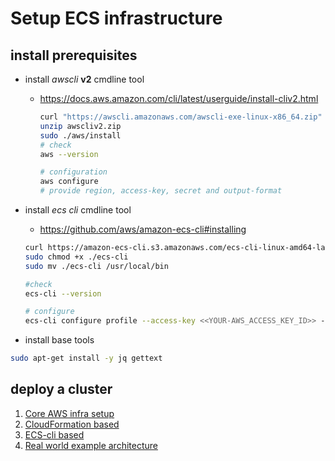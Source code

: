 # Setup ECS infrastructure

## install prerequisites

- install _awscli_ **v2** cmdline tool
  - https://docs.aws.amazon.com/cli/latest/userguide/install-cliv2.html
    ```bash
    curl "https://awscli.amazonaws.com/awscli-exe-linux-x86_64.zip" -o "awscliv2.zip"
    unzip awscliv2.zip
    sudo ./aws/install
    # check
    aws --version

    # configuration
    aws configure
    # provide region, access-key, secret and output-format
    ```
- install _ecs cli_ cmdline tool  
  - https://github.com/aws/amazon-ecs-cli#installing
  ```bash
  curl https://amazon-ecs-cli.s3.amazonaws.com/ecs-cli-linux-amd64-latest -o "ecs-cli"
  sudo chmod +x ./ecs-cli
  sudo mv ./ecs-cli /usr/local/bin

  #check
  ecs-cli --version

  # configure
  ecs-cli configure profile --access-key <<YOUR-AWS_ACCESS_KEY_ID>> --secret-key <<YOUR-AWS_SECRET_ACCESS_KEY>>
  
  ```

- install base tools
```bash
sudo apt-get install -y jq gettext
```

## deploy a cluster

1. [Core AWS infra setup](./1_Core-infrastructure-setup/Readme.md)
2. [CloudFormation based](./2_CloudFormation-based/Readme.md)
3. [ECS-cli based](./3_ECS-cli-based/Readme.md)
4. [Real world example architecture](./4_Real-world-example-architecture/Readme.md)


